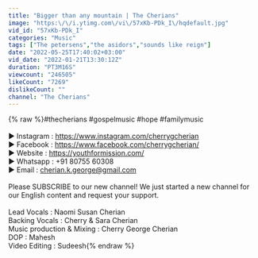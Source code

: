```yaml
---
title: "Bigger than any mountain | The Cherians"
image: "https:\/\/i.ytimg.com\/vi\/57xKb-PDk_I\/hqdefault.jpg"
vid_id: "57xKb-PDk_I"
categories: "Music"
tags: ["The petersens","the asidors","sounds like reign"]
date: "2022-05-25T17:40:02+03:00"
vid_date: "2022-01-21T13:30:12Z"
duration: "PT3M16S"
viewcount: "246505"
likeCount: "7269"
dislikeCount: ""
channel: "The Cherians"
---
```

{% raw %}#thecherians #gospelmusic #hope #familymusic<br /><br />► Instagram : <a rel="nofollow" target="blank" href="https://www.instagram.com/cherrygcherian">https://www.instagram.com/cherrygcherian</a><br />► Facebook  : <a rel="nofollow" target="blank" href="https://www.facebook.com/cherrygcherian/">https://www.facebook.com/cherrygcherian/</a><br />► Website : <a rel="nofollow" target="blank" href="https://youthformission.com/">https://youthformission.com/</a><br />► Whatsapp : +91 80755 60308<br />► Email : cherian.k.george@gmail.com<br /><br />Please SUBSCRIBE to our new channel! We just started a new channel for our English content and request your support. <br /><br />Lead Vocals : Naomi Susan Cherian<br />Backing Vocals : Cherry &amp; Sara Cherian<br />Music production &amp; Mixing : Cherry George Cherian<br />DOP : Mahesh<br />Video Editing : Sudeesh{% endraw %}
